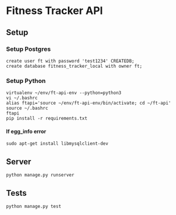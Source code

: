 # Fitness Tracker API


## Setup

### Setup Postgres
```
create user ft with password 'test1234' CREATEDB;
create database fitness_tracker_local with owner ft;
```

### Setup Python
```
virtualenv ~/env/ft-api-env --python=python3
vi ~/.bashrc
alias ftapi='source ~/env/ft-api-env/bin/activate; cd ~/ft-api'
source ~/.bashrc
ftapi
pip install -r requirements.txt
```

#### If egg_info error
```
sudo apt-get install libmysqlclient-dev
```


## Server
```
python manage.py runserver
```


## Tests
```
python manage.py test
```
